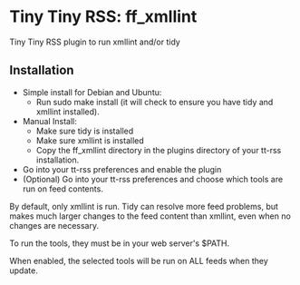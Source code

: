 Tiny Tiny RSS: ff_xmllint
=================

Tiny Tiny RSS plugin to run xmllint and/or tidy

Installation
------------

* Simple install for Debian and Ubuntu:
  * Run sudo make install (it will check to ensure you have tidy and xmllint installed).
* Manual Install:
  * Make sure tidy is installed
  * Make sure xmllint is installed
  * Copy the ff_xmllint directory in the plugins directory of your tt-rss installation.
* Go into your tt-rss preferences and enable the plugin
* (Optional) Go into your tt-rss preferences and choose which tools are run on feed contents.

By default, only xmllint is run.  Tidy can resolve more feed problems, but makes much larger changes to the feed content than xmllint, even when no changes are necessary.

To run the tools, they must be in your web server's $PATH.

When enabled, the selected tools will be run on ALL feeds when they update.
